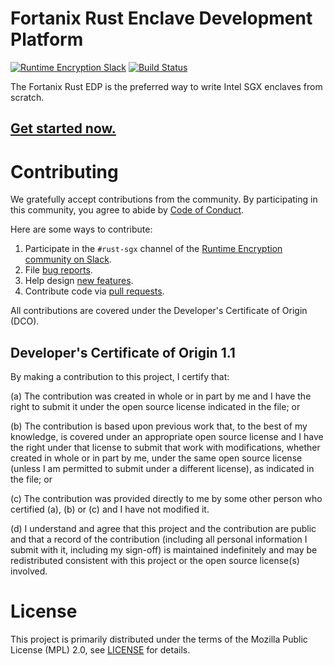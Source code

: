 # Fortanix Rust Enclave Development Platform

[![Runtime Encryption Slack](https://img.shields.io/badge/Slack-%23rust--sgx-blue.svg?logo=slack)](https://fortanix.com/runtime-encryption-slack) [![Build Status](https://travis-ci.com/fortanix/rust-sgx.svg?branch=master)](https://travis-ci.com/fortanix/rust-sgx)

The Fortanix Rust EDP is the preferred way to write Intel SGX enclaves from scratch.

## [Get started now.](https://github.com/fortanix/rust-sgx/issues/49)

# Contributing

We gratefully accept contributions from the community.
By participating in this community, you agree to abide by [Code of Conduct](./CODE_OF_CONDUCT.md).

Here are some ways to contribute:

1. Participate in the `#rust-sgx` channel of the [Runtime Encryption community on Slack](https://fortanix.com/runtime-encryption-slack).
2. File [bug reports](https://github.com/fortanix/rust-sgx/issues/new).
3. Help design [new features](https://github.com/fortanix/rust-sgx/issues?q=is%3Aopen+is%3Aissue+label%3Aneeds-design).
4. Contribute code via [pull requests](https://github.com/fortanix/rust-sgx/pulls).

All contributions are covered under the Developer's Certificate of Origin (DCO).

## Developer's Certificate of Origin 1.1

By making a contribution to this project, I certify that:

(a) The contribution was created in whole or in part by me and I
have the right to submit it under the open source license
indicated in the file; or

(b) The contribution is based upon previous work that, to the best
of my knowledge, is covered under an appropriate open source
license and I have the right under that license to submit that
work with modifications, whether created in whole or in part
by me, under the same open source license (unless I am
permitted to submit under a different license), as indicated
in the file; or

(c) The contribution was provided directly to me by some other
person who certified (a), (b) or (c) and I have not modified
it.

(d) I understand and agree that this project and the contribution
are public and that a record of the contribution (including all
personal information I submit with it, including my sign-off) is
maintained indefinitely and may be redistributed consistent with
this project or the open source license(s) involved.

# License

This project is primarily distributed under the terms of the Mozilla Public License (MPL) 2.0, see [LICENSE](./LICENSE) for details.
